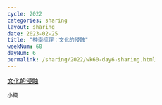 ```yaml
---
cycle: 2022
categories: sharing
layout: sharing
date: 2023-02-25
title: "神學梳理：文化的侵蝕"
weekNum: 60
dayNum: 6
permalink: /sharing/2022/wk60-day6-sharing.html
---
```


[文化的侵蝕](https://eccseattle.github.io/media/sharing/2022/wk060/2023-02-25-bin.m4a)

`小錢`
